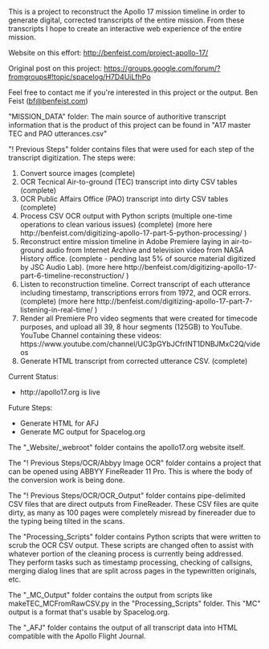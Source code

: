 This is a project to reconstruct the Apollo 17 mission timeline in order to generate digital, corrected transcripts of the entire mission. From these transcripts I hope to create an interactive web experience of the entire mission.

Website on this effort: http://benfeist.com/project-apollo-17/

Original post on this project: https://groups.google.com/forum/?fromgroups#!topic/spacelog/H7D4UiLfhPo

Feel free to contact me if you're interested in this project or the output.
Ben Feist (bf@benfeist.com)


"MISSION_DATA" folder: The main source of authoritive transcript information that is the product of this project can be found in "A17 master TEC and PAO utterances.csv"

"! Previous Steps" folder contains files that were used for each step of the transcript digitization. The steps were:
<ol>
	<li>Convert source images (complete)</li>
	<li>OCR Tecnical Air-to-ground (TEC) transcript into dirty CSV tables (complete)</li>
	<li>OCR Public Affairs Office (PAO) transcript into dirty CSV tables (complete)</li>
	<li>Process CSV OCR output with Python scripts (multiple one-time operations to clean various issues) (complete) (more here http://benfeist.com/digitizing-apollo-17-part-5-python-processing/ )</li>
	<li>Reconstruct entire mission timeline in Adobe Premiere laying in air-to-ground audio from Internet Archive and television video from NASA History office. (complete - pending last 5% of source material digitized by JSC Audio Lab). (more here http://benfeist.com/digitizing-apollo-17-part-6-timeline-reconstruction/ )</li>
	<li>Listen to reconstruction timeline. Correct transcript of each utterance including timestamp, transcriptions errors from 1972, and OCR errors. (complete) (more here http://benfeist.com/digitizing-apollo-17-part-7-listening-in-real-time/ )</li>
	<li>Render all Premiere Pro video segments that were created for timecode purposes, and upload all 39, 8 hour segments (125GB) to YouTube. YouTube Channel containing these videos: https://www.youtube.com/channel/UC3pGYbJCfrINT1DNBJMxC2Q/videos
	<li>Generate HTML transcript from corrected utterance CSV. (complete)</li>
</ol>
Current Status:
<ul>
	<li>http://apollo17.org is live</li>
</ul>
Future Steps:
<ul>
	<li>Generate HTML for AFJ</li>
	<li>Generate MC output for Spacelog.org</li>
</ul>

The "_Website/_webroot" folder contains the apollo17.org website itself.

The "! Previous Steps/OCR/Abbyy Image OCR" folder contains a project that can be opened using ABBYY FineReader 11 Pro. This is where the body of the conversion work is being done.

The "! Previous Steps/OCR/OCR_Output" folder contains pipe-delimited CSV files that are direct outputs from FineReader. These CSV files are quite dirty, as many as 100 pages were completely misread by finereader due to the typing being tilted in the scans.

The "Processing_Scripts" folder contains Python scripts that were written to scrub the OCR CSV output. These scripts are changed often to assist with whatever portion of the cleaning process is currently being addressed. They perform tasks such as timestamp processing, checking of callsigns, merging dialog lines that are split across pages in the typewritten originals, etc.

The "_MC_Output" folder contains the output from scripts like makeTEC_MCFromRawCSV.py in the "Processing_Scripts" folder. This "MC" output is a format that's usable by Spacelog.org.

The "_AFJ" folder contains the output of all transcript data into HTML compatible with the Apollo Flight Journal.